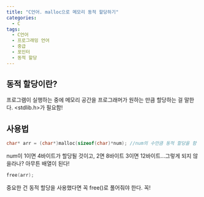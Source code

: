 ```yaml
---
title: "C언어. malloc으로 메모리 동적 할당하기"
categories:
  - C
tags:
  - C언어
  - 프로그래밍 언어
  - 중급
  - 포인터
  - 동적 할당
---
```


## 동적 할당이란?

프로그램이 실행하는 중에 메모리 공간을 프로그래머가 원하는 만큼 할당하는 걸 말한다. <stdlib.h>가 필요함!

## 사용법

```c
char* arr = (char*)malloc(sizeof(char)*num); //num의 수만큼 동적 할당을 함
```

num이 1이면 4바이트가 할당될 것이고, 2면 8바이트 3이면 12바이트...그렇게 되지 않을라나? 아무튼 배열이 된다!

```c
free(arr);
```

중요한 건 동적 할당을 사용했다면 꼭 free()로 풀어줘야 한다. 꼭!
